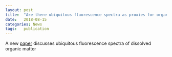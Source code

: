 ```yaml
---
layout: post
title:  "Are there ubiquitous fluorescence spectra as proxies for organic matter?"
date:   2018-08-15
categories: News
tags:	publication
---
```

A new [paper](https://pubs.acs.org/doi/10.1021/acs.est.8b02648) discusses ubiquitous fluorescence spectra of dissolved organic matter
